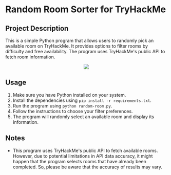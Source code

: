# Random Room Sorter for TryHackMe

## Project Description

This is a simple Python program that allows users to randomly pick an available room on TryHackMe. It provides options to filter rooms by difficulty and free availability. The program uses TryHackMe's public API to fetch room information.

<div style="text-align: center;">
    <img src="https://github.com/Godoy-png/random-room-tryhackme/assets/107765540/f9f6d579-71fb-40b1-a2dd-fe19899b6b18">
</div>

## Usage

1. Make sure you have Python installed on your system.
2. Install the dependencies using `pip install -r requirements.txt`.
3. Run the program using `python random-room.py`.
4. Follow the instructions to choose your filter preferences.
5. The program will randomly select an available room and display its information.

## Notes

- This program uses TryHackMe's public API to fetch available rooms. However, due to potential limitations in API data accuracy, it might happen that the program selects rooms that have already been completed. So, please be aware that the accuracy of results may vary.
